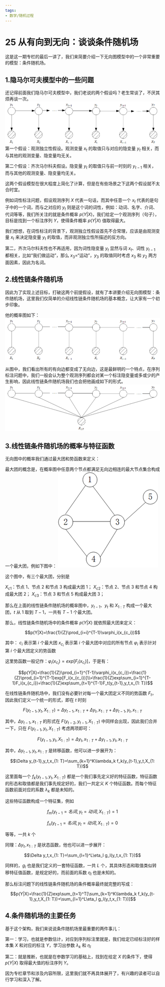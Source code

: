 ```yaml
---
tags:
- 数学/随机过程
---
```


# 25 从有向到无向：谈谈条件随机场

这是这一期专栏的最后一讲了，我们来简要介绍一下无向图模型中的一个非常重要的模型：条件随机场。

## 1.隐马尔可夫模型中的一些问题

还记得前面我们隐马尔可夫模型中，我们老说的两个假设吗？老生常谈了，不厌其烦再谈一次。
![附件/机器学习数学/5e71c6d713c024e1d1c170b3512e1f6e.png](../../附件/机器学习数学/5e71c6d713c024e1d1c170b3512e1f6e.png)
 第一个假设：观测独立性假设。观测变量 $x_t$ 的取值只与对应的隐变量 $y_t$ 相关，而与其他的观测变量、隐变量均无关。

第二个假设：齐次马尔科夫假设。隐变量 $y_t$ 的取值只与前一时刻的 $y_{t-1}$ 相关，而与其他的观测变量、隐变量均无关。

这两个假设模型在很大程度上简化了计算，但是在有些场景之下这两个假设就不太合时宜。

例如词性标注问题，假设观测序列 $X$ 代表一句话，而其中任意一个 $x_t$ 代表的是句子中的一个词，而与之对应的 $y_t$ 则是这个词的词性，例如：动词、名字、介词、代词等等，我们所关注的就是条件概率 $p(Y|X)$，我们给定一个观测序列（句子），目标是找到一个标注序列 $Y$，使得条件概率 $p(Y|X)$ 值取得最大。

我们想想，在词性标注的背景下，观测独立性假设首先不合常理，应该是由观测变量 $x_t$ 来决定隐变量 $y_t$ 的取值，而非观测独立性所描述的反方向。

第二，齐次马尔科夫性也不再适用，因为词性隐变量 $y_t$ 显然与词 $x_t$、词性 $y_{t-1}$ 都相关，比如“我们做运动”，那么 $x_3$=“运动”，$y_3$ 的取值同时考虑 $x_3$ 和 $y_2$ 两方面因素，因此为名词。

## 2.线性链条件随机场

因此为了实现上述目标，打破这两个前提假设，就有了本讲要介绍无向图模型：条件随机场，这里我们仅简单的介绍线性链条件随机场的基本概念，让大家有一个初步印象。

他的概率图如下：
![附件/机器学习数学/e27bb5908c3b294728bbd6f5d97eada1.png](../../附件/机器学习数学/e27bb5908c3b294728bbd6f5d97eada1.png)

从图中，我们看出所有的有向边都变成了无向边，这是最鲜明的一个特点，在序列标注问题中，我们一般会认为整个观测序列都会对某一个标注隐变量或多或少的产生影响，因此线性链条件随机场我们也会把他画成如下的形式。
![附件/机器学习数学/c9353984e3c6be4670c7baf5fe514b71.png](../../附件/机器学习数学/c9353984e3c6be4670c7baf5fe514b71.png)

## 3.线性链条件随机场的概率与特征函数

无向图中的概率我们通过最大团和势函数来定义：

最大团的概念是，在概率图中任意两个节点都满足无向边相连的最大节点集合构成一个最大团，例如下图中：
![附件/机器学习数学/c0c5d41eb75367cbbdc7ebf18fc18727.png](../../附件/机器学习数学/c0c5d41eb75367cbbdc7ebf18fc18727.png)

这个图中，有三个最大团，分别是

$X_{c1}$：节点 $1$、节点 $2$ 和节点 $3$ 构成最大团 $1$； $X_{c2}$：节点 $2$、节点 $3$ 和节点 $4$ 构成最大团 $2$； $X_{c3}$：节点 $3$ 和节点 $5$ 构成最大团 $3$；

那么在上面的线性链条件随机场的概率图中，$y_{t-1}$、$y_t$ 和 $X_{1: T}$ 构成一个最大团，$t$ 从 $1$ 取到 $T-1$，一共有 $T-1$ 个最大团。

那么，线性链条件随机场中的条件概率 $p(Y|X)$ 就依照最大团来定义：

$$p(Y|X)=\frac{1}{Z}\prod_{i=i}^{T-1}\varphi_i(x_{c_i})$$

其中： $c_i$ 表示第 $i$ 个最大团 $x_{c_i}$ 表示第 $i$ 个最大团中对应的所有节点 $\varphi_i$ 表示针对第 $i$ 个最大团定义的势函数

这里势函数一般记作：$\varphi_i(x_{c_i})=exp[F_i(x_{c_i})]$，于是有：

$$p(Y|X)=\frac{1}{Z}\prod_{i=1}^{T-1}\varphi_i(x_{c_i})=\frac{1}{Z}\prod_{i=1}^{T-1}exp[F_i(x_{c_i})]\\=\frac{1}{Z}exp\sum_{i=1}^{T-1}F_i(x_{c_i})=\frac{1}{Z}exp\sum_{t=1}^{T-1}F_t(y_{t-1},y_t,x_{1: T})$$

在线性链条件随机场中，我们没有必要针对每一个最大团定义不同的势函数 $F_t$，因此我们定义一个统一的形式，即在 $t$ 时刻

$$F(y_{t-1},y_t,X_{1: T})=\Delta y_{t-1},x_{1: T}+\Delta y_t,x_{1: T}+\Delta y_{t-1},y_t,x_{1: T}$$

其中，$\Delta y_{t-1},x_{1: T}$ 的形式在 $F(y_{t-2},y_{t-1},X_{1: T})$ 中同样会出现，因此我们合并一下，只在 $F(y_{t-1},y_t,X_{1: T})$ 考虑两项即可：

$$F(y_{t-1},y_t,X_{1: T})=\Delta y_t,x_{1: T}+\Delta y_{t-1},y_t,x_{1: T}$$

其中，$\Delta y_{t-1},y_t,x_{1: T}$ 是转移函数，他可以进一步展开为：

$$\Delta y_{t-1},y_t,x_{1: T}=\sum_{k=1}^K\lambda_k f_k(y_{t-1},y_t,X_{1: T})$$

这里面每一个 $f_k(y_{t-1},y_t,X_{1: T})$ 都是一个我们事先定义好的特征函数，特征函数的形态和取值都是我们事先规定好的，我们一共定义 $K$ 个特征函数。而每个特征函数前面对应的系数 $\lambda_k$ 都是未知的。

这些特征函数构成一个特征集，例如

$$f_m(y_{t-1}=名词,y_t=动词,X_{1: T})=1$$

$$f_n(y_{t-1}=名词,y_t=动词,X_{1: T})=0$$

等等，一共 $k$ 个

同理：$\Delta y_t,x_{1: T}$ 是状态函数，他也可以进一步展开：

$$\Delta y_t,x_{1: T}=\sum_{l=1}^L\eta_l g_l(y_t,x_{1: T})$$

同样的，$g_l$ 也是我们定义的一套特征函数，一共 $L$ 个，其具体形态和取值类似转移特征值函数，是规定好的，而前面的系数 $\eta_l$ 也是未知的。

那么标注问题下的线性链条件随机场的条件概率最终就完整的写成：

$$p(Y|X)=\frac{1}{Z}exp\sum_{t=1}^T[\sum_{k=1}^K\lambda_k f_k(y_{t-1},y_t,X_{1: T})+\sum_{l=1}^L\eta_l g_l(y_t,x_{1: T})]$$

## 4.条件随机场的主要任务

基于这个架构，我们来说说条件随机场里最重要的两件事儿：

第一：学习，也就是参数估计，对应到序列标注里就是，我们给定已经标注好的样本集 $X$ 和对应的标注 $Y$，学习出参数 $\lambda_k$ 和 $\eta_l$

第二：就是推断，也就是在参数学习的基础上，找到在给定 $X$ 的条件下，使得 $p(Y|X)$ 取得最大值的标注序列 $Y$。

因为专栏章节和涉及内容所限，这里我们就不再具体展开了，有兴趣的读者可以自行学习和深入了解。